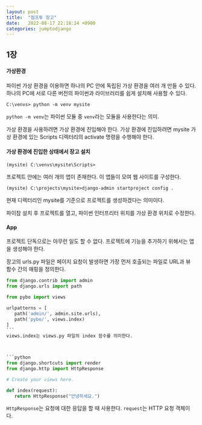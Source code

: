 ```yaml
---
layout: post
title:  "점프투 장고"
date:   2022-08-17 22:18:24 +0900
categories: jumptodjango
---
```



## 1장

#### 가상환경
파이썬 가상 환경을 이용하면 하나의 PC 안에 독립된 가상 환경을 여러 개 만들 수 있다. 하나의 PC에 서로 다른 버전의 파이썬과 라이브러리를 쉽게 설치해 사용할 수 있다. 

`C:\venvs> python -m venv mysite`


`python -m venv`는 파이썬 모듈 중 `venv`라는 모듈을 사용한다는 의미. 

가상 환경을 사용하려면 가상 환경에 진입해야 한다. 가상 환경에 진입하려면 mysite 가상 환경에 있는 Scripts 디렉터리의 activate 명령을 수행해야 한다. 
 
#### 가상 환경에 진입한 상태에서 장고 설치
`(mysite) C:\venvs\mysite\Scripts>`

프로젝트 안에는 여러 개의 앱이 존재한다. 이 앱들이 모여 웹 사이트를 구성한다.

`(mysite) C:\projects\mysite>django-admin startproject config .`

 현재 디렉터리인 mysite를 기준으로 프로젝트를 생성하겠다는 의미이다.

파이참 설치 후 프로젝트를 열고, 파이썬 인터프리터 위치를 가상 환경 위치로 수정한다.


#### App
프로젝트 단독으로는 아무런 일도 할 수 없다. 프로젝트에 기능을 추가하기 위해서는 앱을 생성해야 한다. 

장고의 urls.py 파일은 페이지 요청이 발생하면 가장 먼저 호출되는 파일로 URL과 뷰 함수 간의 매핑을 정의한다. 

````python
from django.contrib import admin
from django.urls import path

from pybo import views

urlpatterns = [
   path('admin/', admin.site.urls),
   path('pybo/', views.index)
]
```
views.index는 views.py 파일의 index 함수를 의미한다.



```python
from django.shortcuts import render
from django.http import HttpResponse

# Create your views here.

def index(request):
   return HttpResponse("안녕하세요.")
````

`HttpResponse`는 요청에 대한 응답을 할 때 사용한다. `request`는 HTTP 요청 객체이다. 




